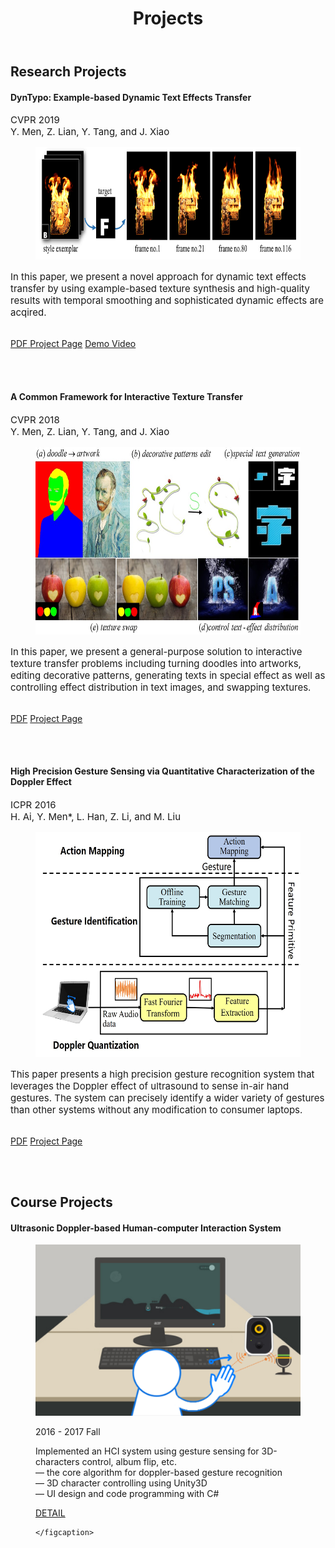 ﻿---
layout: plainpage
title: Projects
excerpt: “Yifang Men’s Projects."
---


<h2>Research Projects</h2>

<h4>DynTypo: Example-based Dynamic Text Effects Transfer</h4>
<p style="font-size: 15px">
CVPR 2019<br>
Y. Men, Z. Lian, Y. Tang, and J. Xiao
</p>

<figure class="research-proj-img1">
    <a href="https://menyifang.github.io/projects/DynTypo/DynTypo.html"><img src="/images/projects/DynTypo_easer.jpg" alt="" style="height: 180px; width:auto"/></a>
</figure>
<p style="font-size: 15px">In this paper, we present a novel approach for dynamic text effects transfer by using example-based texture synthesis and high-quality results
with temporal smoothing and sophisticated dynamic effects are acqired.

 <br> <a href="https://menyifang.github.io/projects/DynTypo/DynTypo_files/Paper_DynTypo_CVPR19.pdf"><span class="label">PDF</span>
          <a href="https://menyifang.github.io/projects/DynTypo/DynTypo.html"><span class="label">Project Page</span></a>
          <a href="https://youtu.be/FkFQ6bV1s-o"><span class="label">Demo Video</span></a>
          
    

</p>
<br><br>



<h4>A Common Framework for Interactive Texture Transfer</h4>
<p style="font-size: 15px">
CVPR 2018<br>
Y. Men, Z. Lian, Y. Tang, and J. Xiao
</p>

<figure class="research-proj-img1">
    <img src="/images/projects/cfitt_easer.jpg" alt="" style="height: 300px; width:auto"/>
</figure>
<p style="font-size: 15px">In this paper, we present a general-purpose solution to interactive texture transfer problems including turning doodles into artworks, editing decorative patterns, generating texts in special effect as well as controlling effect distribution in text images, and swapping textures.

 <br><a href="https://menyifang.github.io/projects/CFITT/CFITT_files/Men_A_Common_Framework_CVPR_2018_paper.pdf"><span class="label">PDF</span></a>
     <a href="https://menyifang.github.io/projects/CFITT/CFITT.html"><span class="label">Project Page</span></a>

</p>
<br><br>


<h4>High Precision Gesture Sensing via Quantitative Characterization of the Doppler Effect</h4>
<p style="font-size: 15px">
ICPR 2016<br>
H. Ai, Y. Men*, L. Han, Z. Li, and M. Liu
</p>

<figure class="research-proj-img1">
    <img src="/images/projects/Gesture_easer.jpg" alt="" style="height: 360px; width:auto"/>
</figure>
<p style="font-size: 15px">This paper presents a high precision gesture recognition system that leverages the Doppler effect of ultrasound to sense in-air hand gestures. The system can precisely identify a wider variety of gestures than other systems without any modification to consumer laptops.

 <br><a href="https://menyifang.github.io/projects/GestureSense/Gesture_files/Gesture_Sense_ICPR_2016.pdf"><span class="label">PDF</span></a>
     <a href="https://menyifang.github.io/projects/GestureSense/Gesture.html"><span class="label">Project Page</span></a>

</p>
<br><br>


<h2>Course Projects</h2>

<h4>Ultrasonic Doppler-based Human-computer Interaction System</h4>

<figure class="course-proj-img">
    <img src="/images/projects/Doppler.png" alt="" />
    <figcaption>
    <p> 2016 - 2017 Fall</p>
    Implemented an HCI system using gesture sensing for 3D-characters control, album flip, etc. <br> 
 — the core algorithm for doppler-based gesture recognition <br>
 — 3D character controlling using Unity3D <br>
 — UI design and code programming with C# <br>

<a href="https://menyifang.github.io/projects/Doppler/Doppler.html"><span class="label">DETAIL</span></a>

    </figcaption>
</figure>


